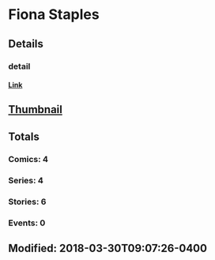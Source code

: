 # Fiona  Staples 
## Details
### detail
#### [Link](http://marvel.com/comics/creators/7926/fiona_staples?utm_campaign=apiRef&utm_source=225578a89fc76f3d20fbffda5d17a88d)
## [Thumbnail](http://i.annihil.us/u/prod/marvel/i/mg/b/40/image_not_available.jpg)
## Totals
### Comics: 4
### Series: 4
### Stories: 6
### Events: 0
## Modified: 2018-03-30T09:07:26-0400